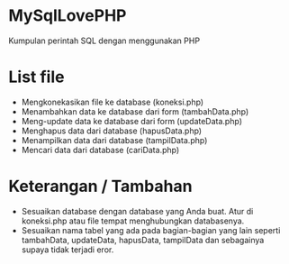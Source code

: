 # MySqlLovePHP
Kumpulan perintah SQL dengan menggunakan PHP


# List file
- Mengkonekasikan file ke database (koneksi.php)
- Menambahkan data ke database dari form (tambahData.php)
- Meng-update data ke database dari form (updateData.php)
- Menghapus data dari database (hapusData.php)
- Menampilkan data dari database (tampilData.php)
- Mencari data dari database (cariData.php)

# Keterangan / Tambahan
- Sesuaikan database dengan database yang Anda buat. Atur di koneksi.php atau file tempat menghubungkan databasenya.
- Sesuaikan nama tabel yang ada pada bagian-bagian yang lain seperti tambahData, updateData, hapusData, tampilData dan sebagainya supaya tidak terjadi eror.
